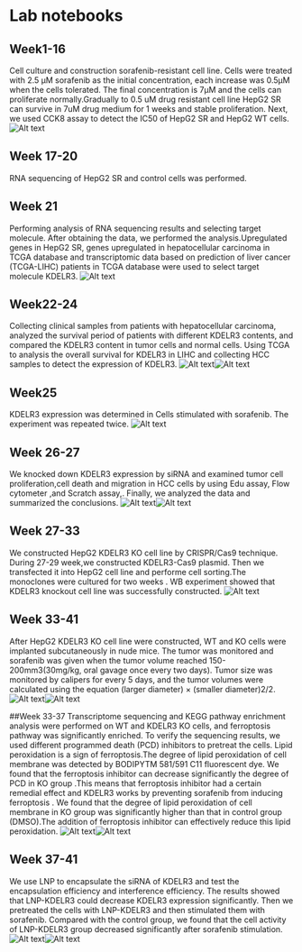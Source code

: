 # Lab notebooks

## Week1-16
Cell culture and construction sorafenib-resistant cell line.
Cells were treated with 2.5 μM sorafenib as the initial concentration, each increase was 0.5μM when the cells tolerated. The final concentration is 7μM and the cells can proliferate normally.Gradually to 0.5 uM drug resistant cell line HepG2 SR can survive in 7uM drug medium for 1 weeks and stable proliferation.
Next, we used CCK8 assay to detect the IC50 of HepG2 SR and HepG2 WT cells.
![Alt text](Week1-16-1.jpg)

## Week 17-20
RNA sequencing of HepG2 SR and control cells was performed.

## Week 21
Performing analysis of RNA sequencing results and selecting target molecule.
After obtaining the data, we performed the analysis.Upregulated genes in HepG2 SR, genes upregulated in hepatocellular carcinoma in TCGA database and transcriptomic data based on prediction of liver cancer (TCGA-LIHC) patients in TCGA database were used to select target molecule KDELR3.
![Alt text](<Week 21-1.jpg>)

## Week22-24
Collecting clinical samples from patients with hepatocellular carcinoma, analyzed the survival period of patients with different KDELR3 contents, and compared the KDELR3 content in tumor cells and normal cells.
Using TCGA to analysis the overall survival for KDELR3 in LIHC and collecting HCC samples to detect the expression of KDELR3.
![Alt text](Week22-24_1-1.jpg)![Alt text](Week22-24_2-1.jpg)

## Week25
KDELR3 expression was determined in Cells stimulated with sorafenib. The experiment was repeated twice.
![Alt text](Week25-1.jpg)

## Week 26-27
We knocked down KDELR3 expression by siRNA and examined tumor cell proliferation,cell death and migration in HCC cells by using Edu assay, Flow cytometer ,and Scratch assay,. Finally, we analyzed the data and summarized the conclusions.
![Alt text](<Week 26-27-1.jpg>)![Alt text](<Week 26-27-2-1.jpg>)

## Week 27-33
We constructed HepG2 KDELR3 KO cell line by CRISPR/Cas9 technique. During 27-29 week,we constructed KDELR3-Cas9 plasmid. Then we transfected it into HepG2 cell line and performe cell sorting.The monoclones were cultured for two weeks . WB experiment showed that KDELR3 knockout cell line was successfully constructed.
![Alt text](<Week 27-33-1.jpg>)

## Week 33-41
After HepG2 KDELR3 KO cell line were constructed, WT and KO cells were implanted subcutaneously in nude mice. The tumor was monitored and sorafenib was given when the tumor volume reached 150-200mm3(30mg/kg, oral gavage once every two days). Tumor size was monitored by calipers for every 5 days, and the tumor volumes were calculated using the equation (larger diameter) × (smaller diameter)2/2.
![Alt text](<Week 33-41-1.jpg>)![Alt text](<Week 33-41_2-1.jpg>)

##Week 33-37
Transcriptome sequencing and KEGG pathway enrichment analysis were performed on WT and KDELR3 KO cells, and ferroptosis pathway was significantly enriched. To verify the sequencing results, we used different programmed death (PCD) inhibitors to pretreat the cells.
Lipid peroxidation is a sign of ferroptosis.The degree of lipid peroxidation of cell membrane was detected by BODIPYTM 581/591 C11 fluorescent dye. We found that the ferroptosis inhibitor can decrease significantly the degree of PCD in KO group .This means that ferroptosis inhibitor had a certain remedial effect and KDELR3 works by preventing sorafenib from inducing ferroptosis .
We found that the degree of lipid peroxidation of cell membrane in KO group was significantly higher than that in control group (DMSO).The addition of ferroptosis inhibitor can effectively reduce this lipid peroxidation. 
![Alt text](<Week 33-37-1.jpg>)![Alt text](<Week 33-37_2-1.jpg>)

## Week 37-41
We use LNP to encapsulate the siRNA of KDELR3 and test the encapsulation efficiency and interference efficiency. The results showed that LNP-KDELR3 could decrease KDELR3 expression significantly. Then we pretreated the cells with LNP-KDELR3 and then stimulated them with sorafenib. Compared with the control group, we found that the cell activity of LNP-KDELR3 group decreased significantly after sorafenib stimulation.
![Alt text](<Week 37-41-1.jpg>)![Alt text](<Week 37-41_2-1.jpg>)


